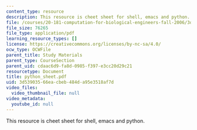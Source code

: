 ```yaml
---
content_type: resource
description: This resource is cheet sheet for shell, emacs and python.
file: /courses/20-181-computation-for-biological-engineers-fall-2006/3d53903566eacbeb484da95e3518af7d_python_sheet.pdf
file_size: 76265
file_type: application/pdf
learning_resource_types: []
license: https://creativecommons.org/licenses/by-nc-sa/4.0/
ocw_type: OCWFile
parent_title: Study Materials
parent_type: CourseSection
parent_uid: cdaac6d9-fa8d-0985-f397-e3cc20d29c21
resourcetype: Document
title: python_sheet.pdf
uid: 3d539035-66ea-cbeb-484d-a95e3518af7d
video_files:
  video_thumbnail_file: null
video_metadata:
  youtube_id: null
---
```

This resource is cheet sheet for shell, emacs and python.